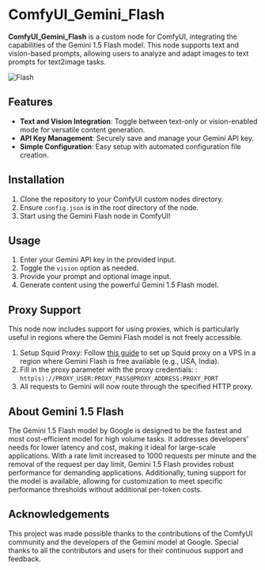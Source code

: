 # ComfyUI_Gemini_Flash

**ComfyUI_Gemini_Flash** is a custom node for ComfyUI, integrating the capabilities of the Gemini 1.5 Flash model. This node supports text and vision-based prompts, allowing users to analyze and adapt images to text prompts for text2image tasks.


![Flash](https://github.com/ShmuelRonen/ComfyUI_Gemini_Flash/assets/80190186/6daa2aaf-72c6-4e2a-98bb-f75620b34717)

## Features

- **Text and Vision Integration**: Toggle between text-only or vision-enabled mode for versatile content generation.
- **API Key Management**: Securely save and manage your Gemini API key.
- **Simple Configuration**: Easy setup with automated configuration file creation.

## Installation

1. Clone the repository to your ComfyUI custom nodes directory.
2. Ensure `config.json` is in the root directory of the node.
3. Start using the Gemini Flash node in ComfyUI!

## Usage

1. Enter your Gemini API key in the provided input.
2. Toggle the `vision` option as needed.
3. Provide your prompt and optional image input.
4. Generate content using the powerful Gemini 1.5 Flash model.

## Proxy Support

This node now includes support for using proxies, which is particularly useful in regions where the Gemini Flash model is not freely accessible.

1. Setup Squid Proxy: Follow [this guide](https://www.digitalocean.com/community/tutorials/how-to-set-up-squid-proxy-on-ubuntu-20-04) to set up Squid proxy on a VPS in a region where Gemini Flash is free available (e.g., USA, India).
2. Fill in the proxy parameter with the proxy credentials: : `http(s)://PROXY_USER:PROXY_PASS@PROXY_ADDRESS:PROXY_PORT`
3. All requests to Gemini will now route through the specified HTTP proxy.

## About Gemini 1.5 Flash

The Gemini 1.5 Flash model by Google is designed to be the fastest and most cost-efficient model for high volume tasks. It addresses developers' needs for lower latency and cost, making it ideal for large-scale applications. With a rate limit increased to 1000 requests per minute and the removal of the request per day limit, Gemini 1.5 Flash provides robust performance for demanding applications. Additionally, tuning support for the model is available, allowing for customization to meet specific performance thresholds without additional per-token costs.

## Acknowledgements

This project was made possible thanks to the contributions of the ComfyUI community and the developers of the Gemini model at Google. Special thanks to all the contributors and users for their continuous support and feedback.
